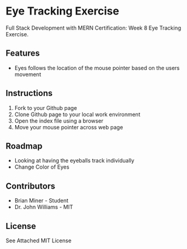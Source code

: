 # Eye Tracking Exercise
<p>Full Stack Development with MERN Certification: Week 8 Eye Tracking Exercise.</p>
<h2>Features</h2>
<ul>
<li>Eyes follows the location of the mouse pointer based on the users movement</li>
</ul>
<h2>Instructions</h2>
<ol>
<li>Fork to your Github page</li>
<li>Clone Github page to your local work environment</li>
<li>Open the index file using a browser</li>
<li>Move your mouse pointer across web page</li>
</ol>
<h2>Roadmap</h2>
<ul>
  <li>Looking at having the eyeballs track individually</li>
  <li>Change Color of Eyes</li>
</ul>
<h2>Contributors</h2>
<ul>
  <li>Brian Miner - Student</li>
  <li>Dr. John Williams - MIT</li>
 </ul>
<h2>License</h2>
  <p>See Attached MIT License</p>
